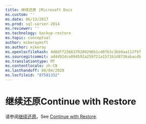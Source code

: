 ```yaml
---
title: 继续还原 |Microsoft Docs
ms.custom: ''
ms.date: 06/13/2017
ms.prod: sql-server-2014
ms.reviewer: ''
ms.technology: backup-restore
ms.topic: conceptual
author: mikeraymsft
ms.author: mikeray
ms.openlocfilehash: 4d0dff2366370209296b1cd07b3c3bb9aa112f97
ms.sourcegitcommit: ad4d92dce894592a259721a1571b1d8736abacdb
ms.translationtype: MT
ms.contentlocale: zh-CN
ms.lasthandoff: 08/04/2020
ms.locfileid: "87581332"
---
```

# <a name="continue-with-restore"></a><span data-ttu-id="20255-102">继续还原</span><span class="sxs-lookup"><span data-stu-id="20255-102">Continue with Restore</span></span>
<span data-ttu-id="20255-103">请参阅[继续还原](../../database-engine/continue-with-restore.md)。</span><span class="sxs-lookup"><span data-stu-id="20255-103">See [Continue with Restore](../../database-engine/continue-with-restore.md).</span></span>
